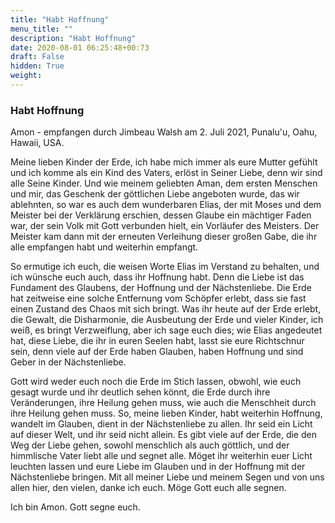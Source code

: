 ```yaml
---
title: "Habt Hoffnung"
menu_title: ""
description: "Habt Hoffnung"
date: 2020-08-01 06:25:48+00:73
draft: False
hidden: True
weight:
---
```

### Habt Hoffnung

Amon - empfangen durch Jimbeau Walsh am 2. Juli 2021, Punalu'u, Oahu, Hawaii, USA.

Meine lieben Kinder der Erde, ich habe mich immer als eure Mutter gefühlt und ich komme als ein Kind des Vaters, erlöst in Seiner Liebe, denn wir sind alle Seine Kinder. Und wie meinem geliebten Aman, dem ersten Menschen und mir, das Geschenk der göttlichen Liebe angeboten wurde, das wir ablehnten, so war es auch dem wunderbaren Elias, der mit Moses und dem Meister bei der Verklärung erschien, dessen Glaube ein mächtiger Faden war, der sein Volk mit Gott verbunden hielt, ein Vorläufer des Meisters. Der Meister kam dann mit der erneuten Verleihung dieser großen Gabe, die ihr alle empfangen habt und weiterhin empfangt.

So ermutige ich euch, die weisen Worte Elias im Verstand zu behalten, und ich wünsche euch auch, dass ihr Hoffnung habt. Denn die Liebe ist das Fundament des Glaubens, der Hoffnung und der Nächstenliebe. Die Erde hat zeitweise eine solche Entfernung vom Schöpfer erlebt, dass sie fast einen Zustand des Chaos mit sich bringt. Was ihr heute auf der Erde erlebt, die Gewalt, die Disharmonie, die Ausbeutung der Erde und vieler Kinder, ich weiß, es bringt Verzweiflung, aber ich sage euch dies; wie Elias angedeutet hat, diese Liebe, die ihr in euren Seelen habt, lasst sie eure Richtschnur sein, denn viele auf der Erde haben Glauben, haben Hoffnung und sind Geber in der Nächstenliebe.

Gott wird weder euch noch die Erde im Stich lassen, obwohl, wie euch gesagt wurde und ihr deutlich sehen könnt, die Erde durch ihre Veränderungen, ihre Heilung gehen muss, wie auch die Menschheit durch ihre Heilung gehen muss. So, meine lieben Kinder, habt weiterhin Hoffnung, wandelt im Glauben, dient in der Nächstenliebe zu allen. Ihr seid ein Licht auf dieser Welt, und ihr seid nicht allein. Es gibt viele auf der Erde, die den Weg der Liebe gehen, sowohl menschlich als auch göttlich, und der himmlische Vater liebt alle und segnet alle. Möget ihr weiterhin euer Licht leuchten lassen und eure Liebe im Glauben und in der Hoffnung mit der Nächstenliebe bringen. Mit all meiner Liebe und meinem Segen und von uns allen hier, den vielen, danke ich euch. Möge Gott euch alle segnen.

Ich bin Amon. Gott segne euch.

